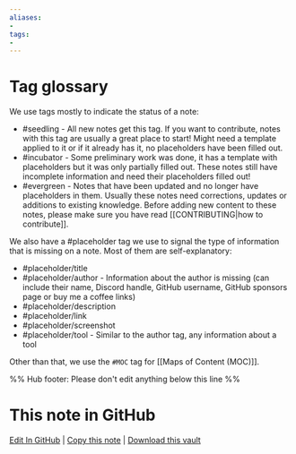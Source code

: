 ```yaml
---
aliases:
- 
tags:
- 
---
```


# Tag glossary

We use tags mostly to indicate the status of a note: 

- #seedling - All new notes get this tag. If you want to contribute, notes with this tag are usually a great place to start! Might need a template applied to it or if it already has it, no placeholders have been filled out.
- #incubator - Some preliminary work was done, it has a template with placeholders but it was only partially filled out. These notes still have incomplete information and need their placeholders filled out!
- #evergreen - Notes that have been updated and no longer have placeholders in them. Usually these notes need corrections, updates or additions to existing knowledge. Before adding new content to these notes, please make sure you have read [[CONTRIBUTING|how to contribute]].

We also have a #placeholder tag we use to signal the type of information that is missing on a note. Most of them are self-explanatory: 
- #placeholder/title 
- #placeholder/author - Information about the author is missing (can include their name, Discord handle, GitHub username, GitHub sponsors page or buy me a coffee links) 
- #placeholder/description 
- #placeholder/link 
- #placeholder/screenshot 
- #placeholder/tool - Similar to the author tag, any information about a tool

Other than that, we use the `#MOC` tag for [[Maps of Content (MOC)]].

%% Hub footer: Please don't edit anything below this line %%

# This note in GitHub

<span class="git-footer">[Edit In GitHub](https://github.dev/obsidian-community/obsidian-hub/blob/main/00%20-%20Contribute%20to%20the%20Obsidian%20Hub/Tag%20glossary.md "git-hub-edit-note") | [Copy this note](https://raw.githubusercontent.com/obsidian-community/obsidian-hub/main/00%20-%20Contribute%20to%20the%20Obsidian%20Hub/Tag%20glossary.md "git-hub-copy-note") | [Download this vault](https://github.com/obsidian-community/obsidian-hub/archive/refs/heads/main.zip "git-hub-download-vault") </span>
